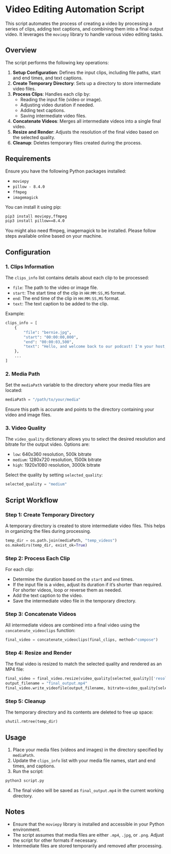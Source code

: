 # Video Editing Automation Script

This script automates the process of creating a video by processing a series of clips, adding text captions, and combining them into a final output video. It leverages the `moviepy` library to handle various video editing tasks.

## Overview

The script performs the following key operations:

1. **Setup Configuration**: Defines the input clips, including file paths, start and end times, and text captions.
2. **Create Temporary Directory**: Sets up a directory to store intermediate video files.
3. **Process Clips**: Handles each clip by:
   - Reading the input file (video or image).
   - Adjusting video duration if needed.
   - Adding text captions.
   - Saving intermediate video files.
4. **Concatenate Videos**: Merges all intermediate videos into a single final video.
5. **Resize and Render**: Adjusts the resolution of the final video based on the selected quality.
6. **Cleanup**: Deletes temporary files created during the process.

## Requirements

Ensure you have the following Python packages installed:

- `moviepy`
- `pillow - 8.4.0`
- `ffmpeg`
- `imagemagick`

You can install it using pip:

```bash
pip3 install moviepy,ffmpeg
pip3 install pillow==8.4.0
```

You might also need ffmpeg, imagemagick to be installed. Please follow steps available online based on your machine.

## Configuration

### 1. Clips Information

The `clips_info` list contains details about each clip to be processed:

- `file`: The path to the video or image file.
- `start`: The start time of the clip in `HH:MM:SS,MS` format.
- `end`: The end time of the clip in `HH:MM:SS,MS` format.
- `text`: The text caption to be added to the clip.

Example:

```python
clips_info = [
    {
        "file": "bernie.jpg",
        "start": "00:00:00,000",
        "end": "00:00:03,500",
        "text": "Hello, and welcome back to our podcast! I'm your host, Bernie."
    },
    ...
]
```

### 2. Media Path

Set the `mediaPath` variable to the directory where your media files are located:

```python
mediaPath = "/path/to/your/media"
```

Ensure this path is accurate and points to the directory containing your video and image files.

### 3. Video Quality

The `video_quality` dictionary allows you to select the desired resolution and bitrate for the output video. Options are:

- `low`: 640x360 resolution, 500k bitrate
- `medium`: 1280x720 resolution, 1500k bitrate
- `high`: 1920x1080 resolution, 3000k bitrate

Select the quality by setting `selected_quality`:

```python
selected_quality = "medium"
```

## Script Workflow

### Step 1: Create Temporary Directory

A temporary directory is created to store intermediate video files. This helps in organizing the files during processing.

```python
temp_dir = os.path.join(mediaPath, "temp_videos")
os.makedirs(temp_dir, exist_ok=True)
```

### Step 2: Process Each Clip

For each clip:

- Determine the duration based on the `start` and `end` times.
- If the input file is a video, adjust its duration if it’s shorter than required. For shorter videos, loop or reverse them as needed.
- Add the text caption to the video.
- Save the intermediate video file in the temporary directory.

### Step 3: Concatenate Videos

All intermediate videos are combined into a final video using the `concatenate_videoclips` function:

```python
final_video = concatenate_videoclips(final_clips, method="compose")
```

### Step 4: Resize and Render

The final video is resized to match the selected quality and rendered as an MP4 file:

```python
final_video = final_video.resize(video_quality[selected_quality]['resolution'])
output_filename = "final_output.mp4"
final_video.write_videofile(output_filename, bitrate=video_quality[selected_quality]['bitrate'], codec='libx264', audio_codec='aac' if final_video.audio else None, threads=8)
```

### Step 5: Cleanup

The temporary directory and its contents are deleted to free up space:

```python
shutil.rmtree(temp_dir)
```

## Usage

1. Place your media files (videos and images) in the directory specified by `mediaPath`.
2. Update the `clips_info` list with your media file names, start and end times, and captions.
3. Run the script:

```bash
python3 script.py
```

4. The final video will be saved as `final_output.mp4` in the current working directory.

## Notes

- Ensure that the `moviepy` library is installed and accessible in your Python environment.
- The script assumes that media files are either `.mp4`, `.jpg`, or `.png`. Adjust the script for other formats if necessary.
- Intermediate files are stored temporarily and removed after processing.
